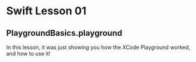 # Swift Lesson 01

## PlaygroundBasics.playground

In this lesson, it was just showing you how the XCode Playground worked, and how to use it!

